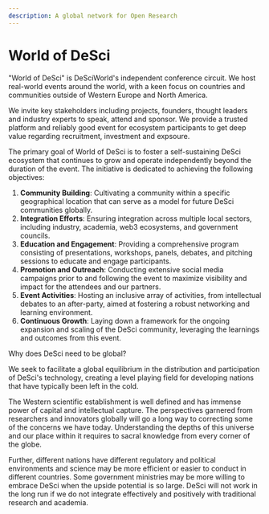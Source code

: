 ```yaml
---
description: A global network for Open Research
---
```


# World of DeSci

"World of DeSci" is DeSciWorld's independent conference circuit. We host real-world events around the world, with a keen focus on countries and communities outside of Western Europe and North America.

We invite key stakeholders including projects, founders, thought leaders and industry experts to speak, attend and sponsor. We provide a trusted platform and reliably good event for ecosystem participants to get deep value regarding recruitment, investment and expsoure.

The primary goal of World of DeSci is to foster a self-sustaining DeSci ecosystem that continues to grow and operate independently beyond the duration of the event. The initiative is dedicated to achieving the following objectives:

1. **Community Building**: Cultivating a community within a specific geographical location that can serve as a model for future DeSci communities globally.
2. **Integration Efforts**: Ensuring integration across multiple local sectors, including industry, academia, web3 ecosystems, and government councils.
3. **Education and Engagement**: Providing a comprehensive program consisting of presentations, workshops, panels, debates, and pitching sessions to educate and engage participants.
4. **Promotion and Outreach**: Conducting extensive social media campaigns prior to and following the event to maximize visibility and impact for the attendees and our partners.
5. **Event Activities**: Hosting an inclusive array of activities, from intellectual debates to an after-party, aimed at fostering a robust networking and learning environment.
6. **Continuous Growth**: Laying down a framework for the ongoing expansion and scaling of the DeSci community, leveraging the learnings and outcomes from this event.

Why does DeSci need to be global?

We seek to facilitate a global equilibrium in the distribution and participation of DeSci's technology, creating a level playing field for developing nations that have typically been left in the cold.

The Western scientific establishment is well defined and has immense power of capital and intellectual capture. The perspectives garnered from researchers and innovators globally will go a long way to correcting some of the concerns we have today. Understanding the depths of this universe and our place within it requires to sacral knowledge from every corner of the globe.&#x20;

Further, different nations have different regulatory and political environments and science may be more efficient or easier to conduct in different countries. Some government ministries may be more willing to embrace DeSci when the upside potential is so large. DeSci will not work in the long run if we do not integrate effectively and positively with traditional research and academia.

